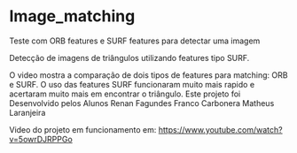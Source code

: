 # Image_matching
Teste com ORB features e SURF features para detectar uma imagem

Detecção de imagens de triângulos utilizando features tipo SURF.

O video mostra a comparação de dois tipos de features para matching: ORB e SURF.
O uso das features SURF funcionaram muito mais rapido e acertaram muito mais em encontrar o triângulo.
Este projeto foi Desenvolvido pelos Alunos 
Renan Fagundes
Franco Carbonera
Matheus Laranjeira

Video do projeto em funcionamento em:
https://www.youtube.com/watch?v=5owrDJRPPGo
